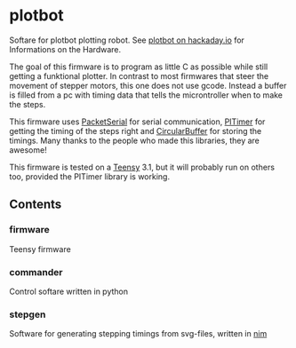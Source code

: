 # plotbot

Softare for plotbot plotting robot. See [plotbot on hackaday.io](https://hackaday.io/project/4220-plotbot) 
for Informations on the Hardware.

The goal of this firmware is to program as little C as possible while still getting a funktional plotter.
In contrast to most firmwares that steer the movement of stepper motors, this one does not use gcode.
Instead a buffer is filled from a pc with timing data that tells the microntroller when to make the steps.

This firmware uses [PacketSerial](https://github.com/bakercp/PacketSerial) for serial communication, [PITimer](https://github.com/loglow/PITimer) for getting the timing of the steps right and [CircularBuffer](https://github.com/rlogiacco/CircularBuffer) for storing the timings. 
Many thanks to the people who made this libraries, they are awesome!

This firmware is tested on a [Teensy](https://www.pjrc.com/teensy/) 3.1, but it will probably run on others too, 
provided the PITimer library is working.

## Contents
### firmware
Teensy firmware
### commander
Control softare written in python
### stepgen
Software for generating stepping timings from svg-files, written in [nim](https://nim-lang.org/)
